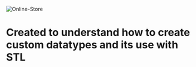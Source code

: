 ![Online-Store](https://socialify.git.ci/Anubhav-Ghosh1/Online-Store/image?forks=1&issues=1&language=1&name=1&owner=1&pulls=1&stargazers=1&theme=Dark)

# Created to understand how to create custom datatypes and its use with STL
